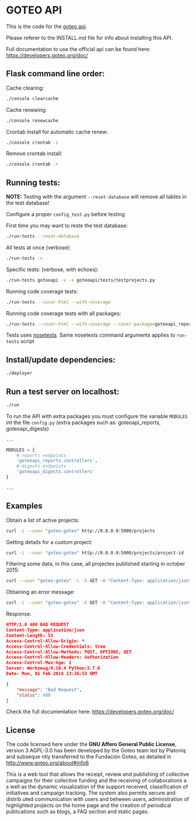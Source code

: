 GOTEO API
=========

This is the code for the [goteo api](http://api.goteo.org/).

Please referer to the INSTALL.md file for info about installing this API.

Full documentation to use the official api can be found here: https://developers.goteo.org/doc/

Flask command line order:
----------

Cache clearing:

```bash
./console clearcache
```

Cache renewing:

```bash
./console renewcache
```

Crontab install for automatic cache renew:

```bash
./console crontab -i
```

Remove crontab install:
```bash
./console crontab -r
```

Running tests:
----------

**NOTE:** Testing with the argument `--reset-database` will remove all tables in the test database!

Configure a proper `config_test.py` before testing

First time you may want to reste the test database:

```bash
./run-tests --reset-database
```

All tests at once (verbose):

```bash
./run-tests -v
```

Specific tests: (verbose, with echoes):

```bash
./run-tests goteoapi -v -s goteoapi/tests/testprojects.py
```

Running code coverage tests:

```bash
./run-tests --cover-html --with-coverage
```

Running code coverage tests with all packages:

```bash
./run-tests --cover-html --with-coverage --cover-package=goteoapi_reports --cover-package=goteoapi_digests
```

Tests uses [nosetests](https://nose.readthedocs.org). Same nosetests command arguments applies to `run-tests` script

Install/update dependencies:
----------

```bash
./deployer
```

Run a test server on localhost:
----------

```bash
./run
```

To run the API with extra packages you must configure the variable `MODULES` int the file `config.py` (extra packages such as: goteoapi_reports, goteoapi_digests)

```python
...

MODULES = {
    # reports endpoints
    'goteoapi_reports.controllers',
    # digests endpoints
    'goteoapi_digests.controllers'
}

...
```

Examples
----------

Obtain a list of active projects:

```bash
curl -i --user "goteo:goteo" http://0.0.0.0:5000/projects
```

Getting details for a custom project:

```bash
curl -i --user "goteo:goteo" http://0.0.0.0:5000/projects/project-id
```

Filtering some data, in this case, all projectes published starting in october 2015:

```bash
curl --user "goteo:goteo" -i -X GET -H "Content-Type: application/json" -d '{"from_date":"2015-10-01"}' http://localhost:5000/projects/
```

Obtaining an error message:

```bash
curl -i --user "goteo:goteo" -X GET -H "Content-Type: application/json" http://0.0.0.0:5000/projects/
```

Response:

```json
HTTP/1.0 400 BAD REQUEST
Content-Type: application/json
Content-Length: 53
Access-Control-Allow-Origin: *
Access-Control-Allow-Credentials: true
Access-Control-Allow-Methods: POST, OPTIONS, GET
Access-Control-Allow-Headers: Authorization
Access-Control-Max-Age: 1
Server: Werkzeug/0.10.4 Python/2.7.6
Date: Mon, 01 Feb 2016 13:36:53 GMT

{
    "message": "Bad Request",
    "status": 400
}
```

Check the full documentation here: https://developers.goteo.org/doc/

License
-------

The code licensed here under the **GNU Affero General Public License**, version 3 AGPL-3.0 has been developed by the Goteo team led by Platoniq and subseque
ntly transferred to the Fundación Goteo, as detailed in http://www.goteo.org/about#info6

This is a web tool that allows the receipt, review and publishing of collective campaigns for their collective funding and the receiving of collaborations a
s well as the dynamic visualization of the support received, classification of initiatives and campaign tracking. The system also permits secure and distrib
uted communication with users and between users, administration of highlighted projects on the home page and the creation of periodical publications such as
 blogs, a FAQ section and static pages.



